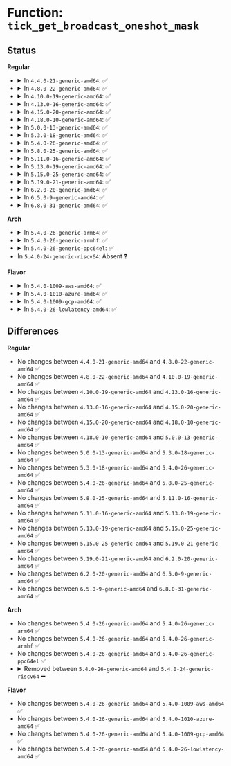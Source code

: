 # Function: <code>tick_get_broadcast_oneshot_mask</code>

## Status
<b>Regular</b>
<ul>
<li>
<details>
<summary>In <code>4.4.0-21-generic-amd64</code>: ✅</summary>

```c
struct cpumask * tick_get_broadcast_oneshot_mask()
```

```json
{
  "name": "tick_get_broadcast_oneshot_mask",
  "collision_type": "Unique Global",
  "inline_type": "No",
  "funcs": [
    {
      "addr": 18446744071579882752,
      "name": "tick_get_broadcast_oneshot_mask",
      "external": true,
      "loc": "kernel/time/tick-broadcast.c:527",
      "file": "kernel/time/tick-broadcast.c",
      "inline": "seen, unknown",
      "caller_inline": [],
      "caller_func": [
        "kernel/time/timer_list.c:timer_list_show_tickdevices_header"
      ]
    }
  ],
  "symbols": [
    {
      "addr": 18446744071579882752,
      "name": "tick_get_broadcast_oneshot_mask",
      "section": ".text",
      "bind": "STB_GLOBAL",
      "size": 18
    }
  ]
}
```
</details>
</li>
<li>
<details>
<summary>In <code>4.8.0-22-generic-amd64</code>: ✅</summary>

```c
struct cpumask * tick_get_broadcast_oneshot_mask()
```

```json
{
  "name": "tick_get_broadcast_oneshot_mask",
  "collision_type": "Unique Global",
  "inline_type": "No",
  "funcs": [
    {
      "addr": 18446744071579912288,
      "name": "tick_get_broadcast_oneshot_mask",
      "external": true,
      "loc": "kernel/time/tick-broadcast.c:527",
      "file": "kernel/time/tick-broadcast.c",
      "inline": "seen, unknown",
      "caller_inline": [],
      "caller_func": [
        "kernel/time/timer_list.c:timer_list_show_tickdevices_header"
      ]
    }
  ],
  "symbols": [
    {
      "addr": 18446744071579912288,
      "name": "tick_get_broadcast_oneshot_mask",
      "section": ".text",
      "bind": "STB_GLOBAL",
      "size": 18
    }
  ]
}
```
</details>
</li>
<li>
<details>
<summary>In <code>4.10.0-19-generic-amd64</code>: ✅</summary>

```c
struct cpumask * tick_get_broadcast_oneshot_mask()
```

```json
{
  "name": "tick_get_broadcast_oneshot_mask",
  "collision_type": "Unique Global",
  "inline_type": "No",
  "funcs": [
    {
      "addr": 18446744071579942816,
      "name": "tick_get_broadcast_oneshot_mask",
      "external": true,
      "loc": "kernel/time/tick-broadcast.c:526",
      "file": "kernel/time/tick-broadcast.c",
      "inline": "seen, unknown",
      "caller_inline": [],
      "caller_func": [
        "kernel/time/timer_list.c:timer_list_show_tickdevices_header"
      ]
    }
  ],
  "symbols": [
    {
      "addr": 18446744071579942816,
      "name": "tick_get_broadcast_oneshot_mask",
      "section": ".text",
      "bind": "STB_GLOBAL",
      "size": 18
    }
  ]
}
```
</details>
</li>
<li>
<details>
<summary>In <code>4.13.0-16-generic-amd64</code>: ✅</summary>

```c
struct cpumask * tick_get_broadcast_oneshot_mask()
```

```json
{
  "name": "tick_get_broadcast_oneshot_mask",
  "collision_type": "Unique Global",
  "inline_type": "No",
  "funcs": [
    {
      "addr": 18446744071579951952,
      "name": "tick_get_broadcast_oneshot_mask",
      "external": true,
      "loc": "kernel/time/tick-broadcast.c:529",
      "file": "kernel/time/tick-broadcast.c",
      "inline": "seen, unknown",
      "caller_inline": [],
      "caller_func": [
        "kernel/time/timer_list.c:timer_list_show_tickdevices_header"
      ]
    }
  ],
  "symbols": [
    {
      "addr": 18446744071579951952,
      "name": "tick_get_broadcast_oneshot_mask",
      "section": ".text",
      "bind": "STB_GLOBAL",
      "size": 18
    }
  ]
}
```
</details>
</li>
<li>
<details>
<summary>In <code>4.15.0-20-generic-amd64</code>: ✅</summary>

```c
struct cpumask * tick_get_broadcast_oneshot_mask()
```

```json
{
  "name": "tick_get_broadcast_oneshot_mask",
  "collision_type": "Unique Global",
  "inline_type": "No",
  "funcs": [
    {
      "addr": 18446744071579997648,
      "name": "tick_get_broadcast_oneshot_mask",
      "external": true,
      "loc": "kernel/time/tick-broadcast.c:529",
      "file": "kernel/time/tick-broadcast.c",
      "inline": "seen, unknown",
      "caller_inline": [],
      "caller_func": [
        "kernel/time/timer_list.c:timer_list_show_tickdevices_header"
      ]
    }
  ],
  "symbols": [
    {
      "addr": 18446744071579997648,
      "name": "tick_get_broadcast_oneshot_mask",
      "section": ".text",
      "bind": "STB_GLOBAL",
      "size": 18
    }
  ]
}
```
</details>
</li>
<li>
<details>
<summary>In <code>4.18.0-10-generic-amd64</code>: ✅</summary>

```c
struct cpumask * tick_get_broadcast_oneshot_mask()
```

```json
{
  "name": "tick_get_broadcast_oneshot_mask",
  "collision_type": "Unique Global",
  "inline_type": "No",
  "funcs": [
    {
      "addr": 18446744071580049728,
      "name": "tick_get_broadcast_oneshot_mask",
      "external": true,
      "loc": "kernel/time/tick-broadcast.c:529",
      "file": "kernel/time/tick-broadcast.c",
      "inline": "seen, unknown",
      "caller_inline": [],
      "caller_func": [
        "kernel/time/timer_list.c:timer_list_show_tickdevices_header"
      ]
    }
  ],
  "symbols": [
    {
      "addr": 18446744071580049728,
      "name": "tick_get_broadcast_oneshot_mask",
      "section": ".text",
      "bind": "STB_GLOBAL",
      "size": 18
    }
  ]
}
```
</details>
</li>
<li>
<details>
<summary>In <code>5.0.0-13-generic-amd64</code>: ✅</summary>

```c
struct cpumask * tick_get_broadcast_oneshot_mask()
```

```json
{
  "name": "tick_get_broadcast_oneshot_mask",
  "collision_type": "Unique Global",
  "inline_type": "No",
  "funcs": [
    {
      "addr": 18446744071580096544,
      "name": "tick_get_broadcast_oneshot_mask",
      "external": true,
      "loc": "kernel/time/tick-broadcast.c:523",
      "file": "kernel/time/tick-broadcast.c",
      "inline": "seen, unknown",
      "caller_inline": [],
      "caller_func": [
        "kernel/time/timer_list.c:timer_list_show_tickdevices_header"
      ]
    }
  ],
  "symbols": [
    {
      "addr": 18446744071580096544,
      "name": "tick_get_broadcast_oneshot_mask",
      "section": ".text",
      "bind": "STB_GLOBAL",
      "size": 18
    }
  ]
}
```
</details>
</li>
<li>
<details>
<summary>In <code>5.3.0-18-generic-amd64</code>: ✅</summary>

```c
struct cpumask * tick_get_broadcast_oneshot_mask()
```

```json
{
  "name": "tick_get_broadcast_oneshot_mask",
  "collision_type": "Unique Global",
  "inline_type": "No",
  "funcs": [
    {
      "addr": 18446744071580140448,
      "name": "tick_get_broadcast_oneshot_mask",
      "external": true,
      "loc": "kernel/time/tick-broadcast.c:532",
      "file": "kernel/time/tick-broadcast.c",
      "inline": "seen, unknown",
      "caller_inline": [],
      "caller_func": [
        "kernel/time/timer_list.c:timer_list_show_tickdevices_header"
      ]
    }
  ],
  "symbols": [
    {
      "addr": 18446744071580140448,
      "name": "tick_get_broadcast_oneshot_mask",
      "section": ".text",
      "bind": "STB_GLOBAL",
      "size": 18
    }
  ]
}
```
</details>
</li>
<li>
<details>
<summary>In <code>5.4.0-26-generic-amd64</code>: ✅</summary>

```c
struct cpumask * tick_get_broadcast_oneshot_mask()
```

```json
{
  "name": "tick_get_broadcast_oneshot_mask",
  "collision_type": "Unique Global",
  "inline_type": "No",
  "funcs": [
    {
      "addr": 18446744071580188592,
      "name": "tick_get_broadcast_oneshot_mask",
      "external": true,
      "loc": "kernel/time/tick-broadcast.c:532",
      "file": "kernel/time/tick-broadcast.c",
      "inline": "seen, unknown",
      "caller_inline": [],
      "caller_func": [
        "kernel/time/timer_list.c:timer_list_show_tickdevices_header"
      ]
    }
  ],
  "symbols": [
    {
      "addr": 18446744071580188592,
      "name": "tick_get_broadcast_oneshot_mask",
      "section": ".text",
      "bind": "STB_GLOBAL",
      "size": 18
    }
  ]
}
```
</details>
</li>
<li>
<details>
<summary>In <code>5.8.0-25-generic-amd64</code>: ✅</summary>

```c
struct cpumask * tick_get_broadcast_oneshot_mask()
```

```json
{
  "name": "tick_get_broadcast_oneshot_mask",
  "collision_type": "Unique Global",
  "inline_type": "No",
  "funcs": [
    {
      "addr": 18446744071580253680,
      "name": "tick_get_broadcast_oneshot_mask",
      "external": true,
      "loc": "kernel/time/tick-broadcast.c:532",
      "file": "kernel/time/tick-broadcast.c",
      "inline": "seen, unknown",
      "caller_inline": [],
      "caller_func": [
        "kernel/time/timer_list.c:timer_list_show_tickdevices_header"
      ]
    }
  ],
  "symbols": [
    {
      "addr": 18446744071580253680,
      "name": "tick_get_broadcast_oneshot_mask",
      "section": ".text",
      "bind": "STB_GLOBAL",
      "size": 18
    }
  ]
}
```
</details>
</li>
<li>
<details>
<summary>In <code>5.11.0-16-generic-amd64</code>: ✅</summary>

```c
struct cpumask * tick_get_broadcast_oneshot_mask()
```

```json
{
  "name": "tick_get_broadcast_oneshot_mask",
  "collision_type": "Unique Global",
  "inline_type": "No",
  "funcs": [
    {
      "addr": 18446744071580237536,
      "name": "tick_get_broadcast_oneshot_mask",
      "external": true,
      "loc": "kernel/time/tick-broadcast.c:532",
      "file": "kernel/time/tick-broadcast.c",
      "inline": "seen, unknown",
      "caller_inline": [],
      "caller_func": [
        "kernel/time/timer_list.c:timer_list_show_tickdevices_header"
      ]
    }
  ],
  "symbols": [
    {
      "addr": 18446744071580237536,
      "name": "tick_get_broadcast_oneshot_mask",
      "section": ".text",
      "bind": "STB_GLOBAL",
      "size": 18
    }
  ]
}
```
</details>
</li>
<li>
<details>
<summary>In <code>5.13.0-19-generic-amd64</code>: ✅</summary>

```c
struct cpumask * tick_get_broadcast_oneshot_mask()
```

```json
{
  "name": "tick_get_broadcast_oneshot_mask",
  "collision_type": "Unique Global",
  "inline_type": "No",
  "funcs": [
    {
      "addr": 18446744071580242768,
      "name": "tick_get_broadcast_oneshot_mask",
      "external": true,
      "loc": "kernel/time/tick-broadcast.c:544",
      "file": "kernel/time/tick-broadcast.c",
      "inline": "seen, unknown",
      "caller_inline": [],
      "caller_func": [
        "kernel/time/timer_list.c:timer_list_show_tickdevices_header"
      ]
    }
  ],
  "symbols": [
    {
      "addr": 18446744071580242768,
      "name": "tick_get_broadcast_oneshot_mask",
      "section": ".text",
      "bind": "STB_GLOBAL",
      "size": 18
    }
  ]
}
```
</details>
</li>
<li>
<details>
<summary>In <code>5.15.0-25-generic-amd64</code>: ✅</summary>

```c
struct cpumask * tick_get_broadcast_oneshot_mask()
```

```json
{
  "name": "tick_get_broadcast_oneshot_mask",
  "collision_type": "Unique Global",
  "inline_type": "No",
  "funcs": [
    {
      "addr": 18446744071580393664,
      "name": "tick_get_broadcast_oneshot_mask",
      "external": true,
      "loc": "kernel/time/tick-broadcast.c:613",
      "file": "kernel/time/tick-broadcast.c",
      "inline": "seen, unknown",
      "caller_inline": [],
      "caller_func": [
        "kernel/time/timer_list.c:timer_list_show_tickdevices_header"
      ]
    }
  ],
  "symbols": [
    {
      "addr": 18446744071580393664,
      "name": "tick_get_broadcast_oneshot_mask",
      "section": ".text",
      "bind": "STB_GLOBAL",
      "size": 18
    }
  ]
}
```
</details>
</li>
<li>
<details>
<summary>In <code>5.19.0-21-generic-amd64</code>: ✅</summary>

```c
struct cpumask * tick_get_broadcast_oneshot_mask()
```

```json
{
  "name": "tick_get_broadcast_oneshot_mask",
  "collision_type": "Unique Global",
  "inline_type": "No",
  "funcs": [
    {
      "addr": 18446744071580611872,
      "name": "tick_get_broadcast_oneshot_mask",
      "external": true,
      "loc": "kernel/time/tick-broadcast.c:613",
      "file": "kernel/time/tick-broadcast.c",
      "inline": "seen, unknown",
      "caller_inline": [],
      "caller_func": [
        "kernel/time/timer_list.c:timer_list_show_tickdevices_header"
      ]
    }
  ],
  "symbols": [
    {
      "addr": 18446744071580611872,
      "name": "tick_get_broadcast_oneshot_mask",
      "section": ".text",
      "bind": "STB_GLOBAL",
      "size": 22
    }
  ]
}
```
</details>
</li>
<li>
<details>
<summary>In <code>6.2.0-20-generic-amd64</code>: ✅</summary>

```c
struct cpumask * tick_get_broadcast_oneshot_mask()
```

```json
{
  "name": "tick_get_broadcast_oneshot_mask",
  "collision_type": "Unique Global",
  "inline_type": "No",
  "funcs": [
    {
      "addr": 18446744071580876224,
      "name": "tick_get_broadcast_oneshot_mask",
      "external": true,
      "loc": "kernel/time/tick-broadcast.c:613",
      "file": "kernel/time/tick-broadcast.c",
      "inline": "seen, unknown",
      "caller_inline": [],
      "caller_func": [
        "kernel/time/timer_list.c:timer_list_show_tickdevices_header"
      ]
    }
  ],
  "symbols": [
    {
      "addr": 18446744071580876224,
      "name": "tick_get_broadcast_oneshot_mask",
      "section": ".text",
      "bind": "STB_GLOBAL",
      "size": 22
    }
  ]
}
```
</details>
</li>
<li>
<details>
<summary>In <code>6.5.0-9-generic-amd64</code>: ✅</summary>

```c
struct cpumask * tick_get_broadcast_oneshot_mask()
```

```json
{
  "name": "tick_get_broadcast_oneshot_mask",
  "collision_type": "Unique Global",
  "inline_type": "No",
  "funcs": [
    {
      "addr": 18446744071580960096,
      "name": "tick_get_broadcast_oneshot_mask",
      "external": true,
      "loc": "kernel/time/tick-broadcast.c:614",
      "file": "kernel/time/tick-broadcast.c",
      "inline": "seen, unknown",
      "caller_inline": [],
      "caller_func": [
        "kernel/time/timer_list.c:timer_list_show_tickdevices_header"
      ]
    }
  ],
  "symbols": [
    {
      "addr": 18446744071580960096,
      "name": "tick_get_broadcast_oneshot_mask",
      "section": ".text",
      "bind": "STB_GLOBAL",
      "size": 22
    }
  ]
}
```
</details>
</li>
<li>
<details>
<summary>In <code>6.8.0-31-generic-amd64</code>: ✅</summary>

```c
struct cpumask * tick_get_broadcast_oneshot_mask()
```

```json
{
  "name": "tick_get_broadcast_oneshot_mask",
  "collision_type": "Unique Global",
  "inline_type": "No",
  "funcs": [
    {
      "addr": 18446744071581051680,
      "name": "tick_get_broadcast_oneshot_mask",
      "external": true,
      "loc": "kernel/time/tick-broadcast.c:614",
      "file": "kernel/time/tick-broadcast.c",
      "inline": "seen, unknown",
      "caller_inline": [],
      "caller_func": [
        "kernel/time/timer_list.c:timer_list_show_tickdevices_header"
      ]
    }
  ],
  "symbols": [
    {
      "addr": 18446744071581051680,
      "name": "tick_get_broadcast_oneshot_mask",
      "section": ".text",
      "bind": "STB_GLOBAL",
      "size": 22
    }
  ]
}
```
</details>
</li>
</ul>
<b>Arch</b>
<ul>
<li>
<details>
<summary>In <code>5.4.0-26-generic-arm64</code>: ✅</summary>

```c
struct cpumask * tick_get_broadcast_oneshot_mask()
```

```json
{
  "name": "tick_get_broadcast_oneshot_mask",
  "collision_type": "Unique Global",
  "inline_type": "No",
  "funcs": [
    {
      "addr": 18446603336491415600,
      "name": "tick_get_broadcast_oneshot_mask",
      "external": true,
      "loc": "kernel/time/tick-broadcast.c:532",
      "file": "kernel/time/tick-broadcast.c",
      "inline": "seen, unknown",
      "caller_inline": [],
      "caller_func": [
        "kernel/time/timer_list.c:timer_list_show_tickdevices_header"
      ]
    }
  ],
  "symbols": [
    {
      "addr": 18446603336491415600,
      "name": "tick_get_broadcast_oneshot_mask",
      "section": ".text",
      "bind": "STB_GLOBAL",
      "size": 32
    }
  ]
}
```
</details>
</li>
<li>
<details>
<summary>In <code>5.4.0-26-generic-armhf</code>: ✅</summary>

```c
struct cpumask * tick_get_broadcast_oneshot_mask()
```

```json
{
  "name": "tick_get_broadcast_oneshot_mask",
  "collision_type": "Unique Global",
  "inline_type": "No",
  "funcs": [
    {
      "addr": 3225409684,
      "name": "tick_get_broadcast_oneshot_mask",
      "external": true,
      "loc": "kernel/time/tick-broadcast.c:532",
      "file": "kernel/time/tick-broadcast.c",
      "inline": "seen, unknown",
      "caller_inline": [],
      "caller_func": [
        "kernel/time/timer_list.c:timer_list_show_tickdevices_header"
      ]
    }
  ],
  "symbols": [
    {
      "addr": 3225409684,
      "name": "tick_get_broadcast_oneshot_mask",
      "section": ".text",
      "bind": "STB_GLOBAL",
      "size": 32
    }
  ]
}
```
</details>
</li>
<li>
<details>
<summary>In <code>5.4.0-26-generic-ppc64el</code>: ✅</summary>

```c
struct cpumask * tick_get_broadcast_oneshot_mask()
```

```json
{
  "name": "tick_get_broadcast_oneshot_mask",
  "collision_type": "Unique Global",
  "inline_type": "No",
  "funcs": [
    {
      "addr": 13835058055284363312,
      "name": "tick_get_broadcast_oneshot_mask",
      "external": true,
      "loc": "kernel/time/tick-broadcast.c:532",
      "file": "kernel/time/tick-broadcast.c",
      "inline": "seen, unknown",
      "caller_inline": [],
      "caller_func": [
        "kernel/time/timer_list.c:timer_list_show_tickdevices_header"
      ]
    }
  ],
  "symbols": [
    {
      "addr": 13835058055284363312,
      "name": "tick_get_broadcast_oneshot_mask",
      "section": ".text",
      "bind": "STB_GLOBAL",
      "size": 28
    }
  ]
}
```
</details>
</li>
<li>
In <code>5.4.0-24-generic-riscv64</code>: Absent ❓
</li>
</ul>
<b>Flavor</b>
<ul>
<li>
<details>
<summary>In <code>5.4.0-1009-aws-amd64</code>: ✅</summary>

```c
struct cpumask * tick_get_broadcast_oneshot_mask()
```

```json
{
  "name": "tick_get_broadcast_oneshot_mask",
  "collision_type": "Unique Global",
  "inline_type": "No",
  "funcs": [
    {
      "addr": 18446744071580157392,
      "name": "tick_get_broadcast_oneshot_mask",
      "external": true,
      "loc": "kernel/time/tick-broadcast.c:532",
      "file": "kernel/time/tick-broadcast.c",
      "inline": "seen, unknown",
      "caller_inline": [],
      "caller_func": [
        "kernel/time/timer_list.c:timer_list_show_tickdevices_header"
      ]
    }
  ],
  "symbols": [
    {
      "addr": 18446744071580157392,
      "name": "tick_get_broadcast_oneshot_mask",
      "section": ".text",
      "bind": "STB_GLOBAL",
      "size": 18
    }
  ]
}
```
</details>
</li>
<li>
<details>
<summary>In <code>5.4.0-1010-azure-amd64</code>: ✅</summary>

```c
struct cpumask * tick_get_broadcast_oneshot_mask()
```

```json
{
  "name": "tick_get_broadcast_oneshot_mask",
  "collision_type": "Unique Global",
  "inline_type": "No",
  "funcs": [
    {
      "addr": 18446744071580103504,
      "name": "tick_get_broadcast_oneshot_mask",
      "external": true,
      "loc": "kernel/time/tick-broadcast.c:532",
      "file": "kernel/time/tick-broadcast.c",
      "inline": "seen, unknown",
      "caller_inline": [],
      "caller_func": [
        "kernel/time/timer_list.c:timer_list_show_tickdevices_header"
      ]
    }
  ],
  "symbols": [
    {
      "addr": 18446744071580103504,
      "name": "tick_get_broadcast_oneshot_mask",
      "section": ".text",
      "bind": "STB_GLOBAL",
      "size": 18
    }
  ]
}
```
</details>
</li>
<li>
<details>
<summary>In <code>5.4.0-1009-gcp-amd64</code>: ✅</summary>

```c
struct cpumask * tick_get_broadcast_oneshot_mask()
```

```json
{
  "name": "tick_get_broadcast_oneshot_mask",
  "collision_type": "Unique Global",
  "inline_type": "No",
  "funcs": [
    {
      "addr": 18446744071580148864,
      "name": "tick_get_broadcast_oneshot_mask",
      "external": true,
      "loc": "kernel/time/tick-broadcast.c:532",
      "file": "kernel/time/tick-broadcast.c",
      "inline": "seen, unknown",
      "caller_inline": [],
      "caller_func": [
        "kernel/time/timer_list.c:timer_list_show_tickdevices_header"
      ]
    }
  ],
  "symbols": [
    {
      "addr": 18446744071580148864,
      "name": "tick_get_broadcast_oneshot_mask",
      "section": ".text",
      "bind": "STB_GLOBAL",
      "size": 18
    }
  ]
}
```
</details>
</li>
<li>
<details>
<summary>In <code>5.4.0-26-lowlatency-amd64</code>: ✅</summary>

```c
struct cpumask * tick_get_broadcast_oneshot_mask()
```

```json
{
  "name": "tick_get_broadcast_oneshot_mask",
  "collision_type": "Unique Global",
  "inline_type": "No",
  "funcs": [
    {
      "addr": 18446744071580200848,
      "name": "tick_get_broadcast_oneshot_mask",
      "external": true,
      "loc": "kernel/time/tick-broadcast.c:532",
      "file": "kernel/time/tick-broadcast.c",
      "inline": "seen, unknown",
      "caller_inline": [],
      "caller_func": [
        "kernel/time/timer_list.c:timer_list_show_tickdevices_header"
      ]
    }
  ],
  "symbols": [
    {
      "addr": 18446744071580200848,
      "name": "tick_get_broadcast_oneshot_mask",
      "section": ".text",
      "bind": "STB_GLOBAL",
      "size": 18
    }
  ]
}
```
</details>
</li>
</ul>

## Differences
<b>Regular</b>
<ul>
<li>
No changes between <code>4.4.0-21-generic-amd64</code> and <code>4.8.0-22-generic-amd64</code> ✅
</li>
<li>
No changes between <code>4.8.0-22-generic-amd64</code> and <code>4.10.0-19-generic-amd64</code> ✅
</li>
<li>
No changes between <code>4.10.0-19-generic-amd64</code> and <code>4.13.0-16-generic-amd64</code> ✅
</li>
<li>
No changes between <code>4.13.0-16-generic-amd64</code> and <code>4.15.0-20-generic-amd64</code> ✅
</li>
<li>
No changes between <code>4.15.0-20-generic-amd64</code> and <code>4.18.0-10-generic-amd64</code> ✅
</li>
<li>
No changes between <code>4.18.0-10-generic-amd64</code> and <code>5.0.0-13-generic-amd64</code> ✅
</li>
<li>
No changes between <code>5.0.0-13-generic-amd64</code> and <code>5.3.0-18-generic-amd64</code> ✅
</li>
<li>
No changes between <code>5.3.0-18-generic-amd64</code> and <code>5.4.0-26-generic-amd64</code> ✅
</li>
<li>
No changes between <code>5.4.0-26-generic-amd64</code> and <code>5.8.0-25-generic-amd64</code> ✅
</li>
<li>
No changes between <code>5.8.0-25-generic-amd64</code> and <code>5.11.0-16-generic-amd64</code> ✅
</li>
<li>
No changes between <code>5.11.0-16-generic-amd64</code> and <code>5.13.0-19-generic-amd64</code> ✅
</li>
<li>
No changes between <code>5.13.0-19-generic-amd64</code> and <code>5.15.0-25-generic-amd64</code> ✅
</li>
<li>
No changes between <code>5.15.0-25-generic-amd64</code> and <code>5.19.0-21-generic-amd64</code> ✅
</li>
<li>
No changes between <code>5.19.0-21-generic-amd64</code> and <code>6.2.0-20-generic-amd64</code> ✅
</li>
<li>
No changes between <code>6.2.0-20-generic-amd64</code> and <code>6.5.0-9-generic-amd64</code> ✅
</li>
<li>
No changes between <code>6.5.0-9-generic-amd64</code> and <code>6.8.0-31-generic-amd64</code> ✅
</li>
</ul>
<b>Arch</b>
<ul>
<li>
No changes between <code>5.4.0-26-generic-amd64</code> and <code>5.4.0-26-generic-arm64</code> ✅
</li>
<li>
No changes between <code>5.4.0-26-generic-amd64</code> and <code>5.4.0-26-generic-armhf</code> ✅
</li>
<li>
No changes between <code>5.4.0-26-generic-amd64</code> and <code>5.4.0-26-generic-ppc64el</code> ✅
</li>
<li>
<details>
<summary>Removed between <code>5.4.0-26-generic-amd64</code> and <code>5.4.0-24-generic-riscv64</code> ➖</summary>

```c
struct cpumask * tick_get_broadcast_oneshot_mask()
```
</details>
</li>
</ul>
<b>Flavor</b>
<ul>
<li>
No changes between <code>5.4.0-26-generic-amd64</code> and <code>5.4.0-1009-aws-amd64</code> ✅
</li>
<li>
No changes between <code>5.4.0-26-generic-amd64</code> and <code>5.4.0-1010-azure-amd64</code> ✅
</li>
<li>
No changes between <code>5.4.0-26-generic-amd64</code> and <code>5.4.0-1009-gcp-amd64</code> ✅
</li>
<li>
No changes between <code>5.4.0-26-generic-amd64</code> and <code>5.4.0-26-lowlatency-amd64</code> ✅
</li>
</ul>
